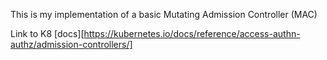 This is my implementation of a basic Mutating Admission Controller (MAC)

Link to K8 [docs][https://kubernetes.io/docs/reference/access-authn-authz/admission-controllers/]